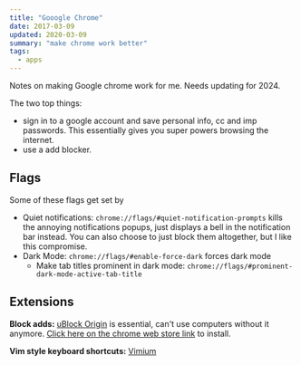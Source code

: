 ```yaml
---
title: "Gooogle Chrome"
date: 2017-03-09
updated: 2020-03-09
summary: "make chrome work better"
tags:
  - apps
---
```


Notes on making Google chrome work for me. Needs updating for 2024.

The two top things:

- sign in to a google account and save personal info, cc and imp passwords. This essentially gives you super powers browsing the internet.
- use a add blocker.

## Flags

Some of these flags get set by

- Quiet notifications: `chrome://flags/#quiet-notification-prompts` kills the annoying notifications popups, just displays a bell in the notification bar instead. You can also choose to just block them altogether, but I like this compromise.
- Dark Mode: `chrome://flags/#enable-force-dark` forces dark mode
  - Make tab titles prominent in dark mode: `chrome://flags/#prominent-dark-mode-active-tab-title`

## Extensions

**Block adds:** [uBlock Origin](https://github.com/gorhill/uBlock) is essential, can't use computers without it anymore. [Click here on the chrome web store link](https://chrome.google.com/webstore/detail/ublock-origin/cjpalhdlnbpafiamejdnhcphjbkeiagm) to install.

**Vim style keyboard shortcuts:** [Vimium](https://vimium.github.io/)

